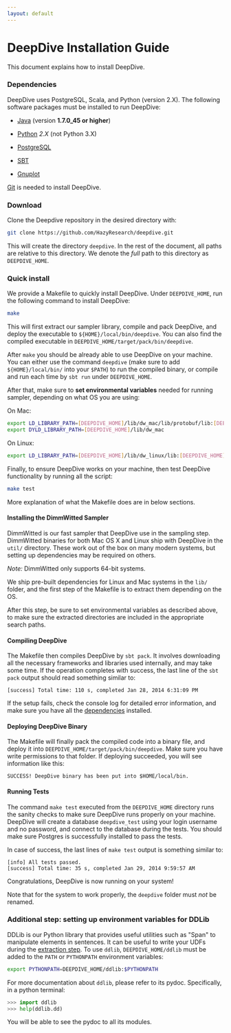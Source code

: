 ```yaml
---
layout: default
---
```


# DeepDive Installation Guide 

This document explains how to install DeepDive.

### <a name="dependencies" href="#"></a> Dependencies

DeepDive uses PostgreSQL, Scala, and Python (version 2.X). The following
software packages must be installed to run DeepDive:

- [Java](http://www.oracle.com/technetwork/java/javase/downloads/jre7-downloads-1880261.html)
  (version **1.7.0_45 or higher**)

- [Python](https://www.python.org/) *2.X* (not Python 3.X)
- [PostgreSQL](http://wiki.postgresql.org/wiki/Detailed_installation_guides)
- [SBT](http://www.scala-sbt.org/release/tutorial/Setup.html)
- [Gnuplot](http://www.gnuplot.info/)

[Git](http://git-scm.com/book/en/Getting-Started-Installing-Git) is needed to
install DeepDive. 

### Download 

Clone the Deepdive repository in the desired directory with:

```bash
git clone https://github.com/HazyResearch/deepdive.git
```

This will create the directory `deepdive`. In the rest of the document, all
paths are relative to this directory. We denote the *full* path to this
directory as `DEEPDIVE_HOME`.


### Quick install

<!-- TODO (All): needs another one to go through the install process to make sure it works. -Zifei -->

We provide a Makefile to quickly install DeepDive. Under `DEEPDIVE_HOME`, run the following command to install DeepDive:

```bash
make
```

This will first extract our sampler library, compile and pack DeepDive, and deploy the executable to `${HOME}/local/bin/deepdive`. You can also find the compiled executable in `DEEPDIVE_HOME/target/pack/bin/deepdive`.

After `make` you should be already able to use DeepDive on your machine. You can either use the command `deepdive` (make sure to add `${HOME}/local/bin/` into your `$PATH`) to run the compiled binary, or compile and run each time by `sbt run` under `DEEPDIVE_HOME`.

After that, make sure to **set environmental variables** needed for running sampler, depending on what OS you are using:

On Mac:
  
```bash
export LD_LIBRARY_PATH=[DEEPDIVE_HOME]/lib/dw_mac/lib/protobuf/lib:[DEEPDIVE_HOME]/lib/dw_mac/lib
export DYLD_LIBRARY_PATH=[DEEPDIVE_HOME]/lib/dw_mac
```

On Linux:
  
```bash
export LD_LIBRARY_PATH=[DEEPDIVE_HOME]/lib/dw_linux/lib:[DEEPDIVE_HOME]/lib/dw_linux/lib64
```

Finally, to ensure DeepDive works on your machine, then test DeepDive functionality by running all the script:

```bash
make test
```

More explanation of what the Makefile does are in below sections.

#### <a name="sampler" href="#"></a> Installing the DimmWitted Sampler

DimmWitted is our fast sampler that DeepDive use in the sampling step.
DimmWitted binaries for both Mac OS X and Linux ship with DeepDive in the
`util/` directory. These work out of the box on many modern systems, but setting
up dependencies may be required on others.

*Note:* DimmWitted only supports 64-bit systems. 

We ship pre-built dependencies for Linux and Mac systems in the `lib/` folder, and the first step of the Makefile is to extract them depending on the OS.

After this step, be sure to set environmental variables as described above, to make sure the extracted directories are included in the appropriate search paths.

#### Compiling DeepDive

The Makefile then compiles DeepDive by `sbt pack`. It involves downloading all the necessary frameworks and libraries used
internally, and may take some time. If the operation completes with success, the
last line of the `sbt pack` output should read something similar to: 

    [success] Total time: 110 s, completed Jan 28, 2014 6:31:09 PM

If the setup fails, check the console log for detailed error information, and make sure you have all the [dependencies](#dependencies) installed.

#### Deploying DeepDive Binary

The Makefile will finally pack the compiled code into a binary file, and deploy it into `DEEPDIVE_HOME/target/pack/bin/deepdive`. Make sure you have write permissions to that folder. If deploying succeeded, you will see information like this:

    SUCCESS! DeepDive binary has been put into $HOME/local/bin.

#### Running Tests

The command `make test` executed from the `DEEPDIVE_HOME` directory runs the
sanity checks to make sure DeepDive runs properly on your machine. DeepDive will create a database `deepdive_test` using your login username and no password, and connect to the database during the tests. You should make sure Postgres is successfully installed to pass the tests. 

In case of success, the last lines of `make test` output is something similar to:
  
    [info] All tests passed.
    [success] Total time: 35 s, completed Jan 29, 2014 9:59:57 AM

Congratulations, DeepDive is now running on your system!

Note that for the system to work properly, the `deepdive` folder must *not* be
renamed.

### <a id="ddlib" href="#"></a> Additional step: setting up environment variables for DDLib

DDLib is our Python library that provides useful utilities such as "Span" to
manipulate elements in sentences. It can be useful to write your UDFs during the
[extraction step](overview.html#extraction). To use `ddlib`,
`DEEPDIVE_HOME/ddlib` must be added to the `PATH` or `PYTHONPATH` environment
variables:

```bash
export PYTHONPATH=DEEPDIVE_HOME/ddlib:$PYTHONPATH
```

For more documentation about `ddlib`, please refer to its pydoc. Specifically, in a python terminal:

```python
>>> import ddlib
>>> help(ddlib.dd)
```

You will be able to see the pydoc to all its modules.

